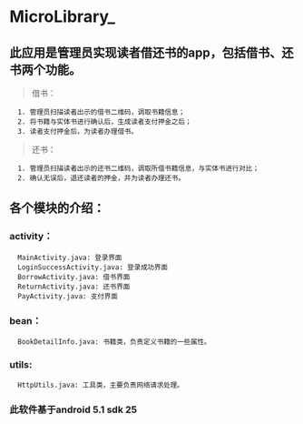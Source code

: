 # MicroLibrary_

## 此应用是管理员实现读者借还书的app，包括借书、还书两个功能。

  >借书：
      
      1. 管理员扫描读者出示的借书二维码，调取书籍信息；
      2. 将书籍与实体书进行确认后，生成读者支付押金之后；
      3. 读者支付押金后，为读者办理借书。
      
      
  >还书：
  
      1. 管理员扫描读者出示的还书二维码，调取所借书籍信息，与实体书进行对比；
      2. 确认无误后，退还读者的押金，并为读者办理还书。
      
## 各个模块的介绍：
### activity：
    
      MainActivity.java: 登录界面
      LoginSuccessActivity.java: 登录成功界面
      BorrowActivity.java: 借书界面
      ReturnActivity.java: 还书界面
      PayActivity.java: 支付界面
      
### bean：
      BookDetailInfo.java: 书籍类，负责定义书籍的一些属性。
      
### utils:
      HttpUtils.java: 工具类，主要负责网络请求处理。

### 此软件基于android 5.1  sdk 25

